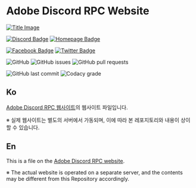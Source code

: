 # Adobe Discord RPC Website

[![Title Image](https://adobe-discord-rpc.github.io/Adobe-Discord-RPC-Image/images/cover.png)](https://github.com/Adobe-Discord-RPC)

[![Discord Badge](https://img.shields.io/badge/Join-DIscord-7289DA?style=for-the-badge)](https://discord.gg/7MBYbERafX) [![Homepage Badge](https://img.shields.io/badge/Homepage-Click-7289DA?style=for-the-badge)](https://adoberpc.hwahyang.space)

[![Facebook Badge](https://img.shields.io/badge/Follow-Facebook-4267B2?style=for-the-badge)](https://www.facebook.com/adobediscordrpc) [![Twitter Badge](https://img.shields.io/badge/Follow-Twitter-1DA1F2?style=for-the-badge)](https://twitter.com/adobediscordrpc)

![GitHub](https://img.shields.io/github/license/Adobe-Discord-RPC/Web?style=for-the-badge) ![GitHub issues](https://img.shields.io/github/issues/Adobe-Discord-RPC/Web?style=for-the-badge) ![GitHub pull requests](https://img.shields.io/github/issues-pr-raw/Adobe-Discord-RPC/Web?style=for-the-badge)

![GitHub last commit](https://img.shields.io/github/last-commit/Adobe-Discord-RPC/Web?style=for-the-badge) ![Codacy grade](https://img.shields.io/codacy/grade/06a7ba1c114c4c85aa7a759dae18c38a?style=for-the-badge)

## Ko

[Adobe Discord RPC 웹사이트](https://adoberpc.hwahyang.space)의 웹사이트 파일입니다.

※ 실제 웹사이트는 별도의 서버에서 가동되며, 이에 따라 본 레포지토리와 내용이 상이할 수 있습니다.

## En

This is a file on the [Adobe Discord RPC website](https://adoberpc.hwahyang.space).

※ The actual website is operated on a separate server, and the contents may be different from this Repository accordingly.

